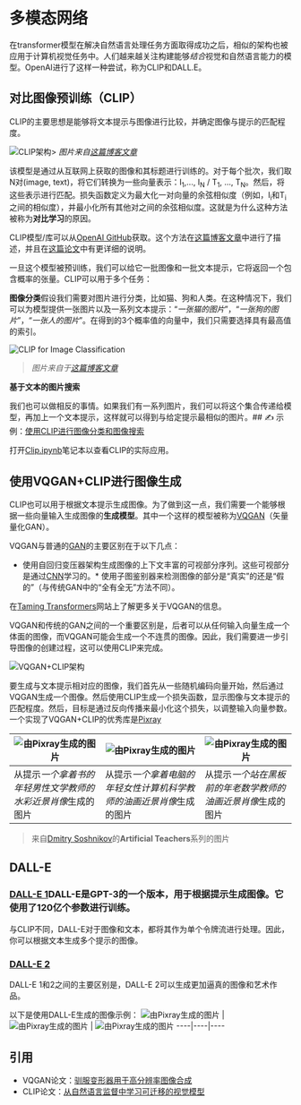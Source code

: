 # 多模态网络

在transformer模型在解决自然语言处理任务方面取得成功之后，相似的架构也被应用于计算机视觉任务中。人们越来越关注构建能够*结合*视觉和自然语言能力的模型。OpenAI进行了这样一种尝试，称为CLIP和DALL.E。

## 对比图像预训练（CLIP）

CLIP的主要思想是能够将文本提示与图像进行比较，并确定图像与提示的匹配程度。

![CLIP架构](images/clip-arch.png)> *图片来自[这篇博客文章](https://openai.com/blog/clip/)*

该模型是通过从互联网上获取的图像和其标题进行训练的。对于每个批次，我们取N对(image, text)，将它们转换为一些向量表示：I<sub>1</sub>,..., I<sub>N</sub> / T<sub>1</sub>, ..., T<sub>N</sub>。然后，将这些表示进行匹配。损失函数定义为最大化一对向量的余弦相似度（例如，I<sub>i</sub>和T<sub>i</sub>之间的相似度），并最小化所有其他对之间的余弦相似度。这就是为什么这种方法被称为**对比学习**的原因。

CLIP模型/库可以从[OpenAI GitHub](https://github.com/openai/CLIP)获取。这个方法在[这篇博客文章](https://openai.com/blog/clip/)中进行了描述，并且在[这篇论文](https://arxiv.org/pdf/2103.00020.pdf)中有更详细的说明。

一旦这个模型被预训练，我们可以给它一批图像和一批文本提示，它将返回一个包含概率的张量。CLIP可以用于多个任务：

**图像分类**假设我们需要对图片进行分类，比如猫、狗和人类。在这种情况下，我们可以为模型提供一张图片以及一系列文本提示：“*一张猫的图片*”，“*一张狗的图片*”，“*一张人的图片*”。在得到的3个概率值的向量中，我们只需要选择具有最高值的索引。

![CLIP for Image Classification](images/clip-class.png)

> *图片来自于[这篇博客文章](https://openai.com/blog/clip/)*

**基于文本的图片搜索**

我们也可以做相反的事情。如果我们有一系列图片，我们可以将这个集合传递给模型，再加上一个文本提示，这样就可以得到与给定提示最相似的图片。## ✍️ 示例：[使用CLIP进行图像分类和图像搜索](Clip.ipynb)

打开[Clip.ipynb](Clip.ipynb)笔记本以查看CLIP的实际应用。

## 使用VQGAN+CLIP进行图像生成

CLIP也可以用于根据文本提示生成图像。为了做到这一点，我们需要一个能够根据一些向量输入生成图像的**生成模型**。其中一个这样的模型被称为[VQGAN](https://compvis.github.io/taming-transformers/)（矢量量化GAN）。

VQGAN与普通的[GAN](../../4-ComputerVision/10-GANs/README.md)的主要区别在于以下几点：
* 使用自回归变压器架构生成图像的上下文丰富的可视部分序列。这些可视部分是通过[CNN](../../4-ComputerVision/07-ConvNets/README.md)学习的。* 使用子图鉴别器来检测图像的部分是“真实”的还是“假的”（与传统GAN中的“全有全无”方法不同）。

在[Taming Transformers](https://compvis.github.io/taming-transformers/)网站上了解更多关于VQGAN的信息。

VQGAN和传统的GAN之间的一个重要区别是，后者可以从任何输入向量生成一个体面的图像，而VQGAN可能会生成一个不连贯的图像。因此，我们需要进一步引导图像的创建过程，这可以使用CLIP来完成。

![VQGAN+CLIP架构](images/vqgan.png)

要生成与文本提示相对应的图像，我们首先从一些随机编码向量开始，然后通过VQGAN生成一个图像。然后使用CLIP生成一个损失函数，显示图像与文本提示的匹配程度。然后，目标是通过反向传播来最小化这个损失，以调整输入向量参数。一个实现了VQGAN+CLIP的优秀库是[Pixray](http://github.com/pixray/pixray)

![由Pixray生成的图片](images/a_closeup_watercolor_portrait_of_young_male_teacher_of_literature_with_a_book.png) |  ![由Pixray生成的图片](images/a_closeup_oil_portrait_of_young_female_teacher_of_computer_science_with_a_computer.png) | ![由Pixray生成的图片](images/a_closeup_oil_portrait_of_old_male_teacher_of_math.png)
----|----|----
从提示*一个拿着书的年轻男性文学教师的水彩近景肖像*生成的图片 | 从提示*一个拿着电脑的年轻女性计算机科学教师的油画近景肖像*生成的图片 | 从提示*一个站在黑板前的年老数学教师的油画近景肖像*生成的图片

> 来自[Dmitry Soshnikov](http://soshnikov.com)的**Artificial Teachers**系列的图片

## DALL-E
### [DALL-E 1](https://openai.com/research/dall-e)DALL-E是GPT-3的一个版本，用于根据提示生成图像。它使用了120亿个参数进行训练。

与CLIP不同，DALL-E对于图像和文本，都将其作为单个令牌流进行处理。因此，你可以根据文本生成多个提示的图像。

### [DALL-E 2](https://openai.com/dall-e-2)
DALL-E 1和2之间的主要区别是，DALL-E 2可以生成更加逼真的图像和艺术作品。

以下是使用DALL-E生成的图像示例：
![由Pixray生成的图片](images/DALL·E%202023-06-20%2015.56.56%20-%20a%20closeup%20watercolor%20portrait%20of%20young%20male%20teacher%20of%20literature%20with%20a%20book.png) |  ![由Pixray生成的图片](images/DALL·E%202023-06-20%2015.57.43%20-%20a%20closeup%20oil%20portrait%20of%20young%20female%20teacher%20of%20computer%20science%20with%20a%20computer.png) | ![由Pixray生成的图片](images/DALL·E%202023-06-20%2015.58.42%20-%20%20a%20closeup%20oil%20portrait%20of%20old%20male%20teacher%20of%20mathematics%20in%20front%20of%20blackboard.png)
----|----|----

## 引用

* VQGAN论文：[驯服变形器用于高分辨率图像合成](https://compvis.github.io/taming-transformers/paper/paper.pdf)
* CLIP论文：[从自然语言监督中学习可迁移的视觉模型](https://arxiv.org/pdf/2103.00020.pdf)